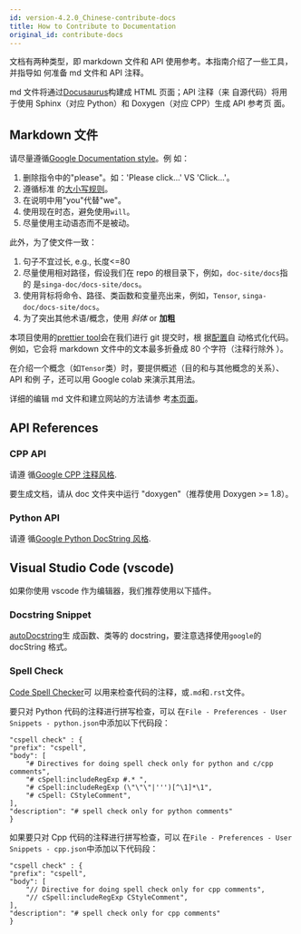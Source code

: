 ```yaml
---
id: version-4.2.0_Chinese-contribute-docs
title: How to Contribute to Documentation
original_id: contribute-docs
---
```


<!-- Licensed to the Apache Software Foundation (ASF) under one or more contributor license agreements.  See the NOTICE file distributed with this work for additional information regarding copyright ownership.  The ASF licenses this file to you under the Apache License, Version 2.0 (the "License"); you may not use this file except in compliance with the License.  You may obtain a copy of the License at http://www.apache.org/licenses/LICENSE-2.0 Unless required by applicable law or agreed to in writing, software distributed under the License is distributed on an "AS IS" BASIS, WITHOUT WARRANTIES OR CONDITIONS OF ANY KIND, either express or implied.  See the License for the specific language governing permissions and limitations under the License. -->

文档有两种类型，即 markdown 文件和 API 使用参考。本指南介绍了一些工具，并指导如
何准备 md 文件和 API 注释。

md 文件将通过[Docusaurus](https://docusaurus.io/)构建成 HTML 页面；API 注释（来
自源代码）将用于使用 Sphinx（对应 Python）和 Doxygen（对应 CPP）生成 API 参考页
面。

## Markdown 文件

请尽量遵循[Google Documentation style](https://developers.google.com/style)。例
如：

1. 删除指令中的"please"。如：'Please click...' VS 'Click...'。
2. 遵循标准
   的[大小写规则](https://owl.purdue.edu/owl/general_writing/mechanics/help_with_capitals.html)。
3. 在说明中用"you"代替"we"。
4. 使用现在时态，避免使用`will`。
5. 尽量使用主动语态而不是被动。

此外，为了使文件一致：

1. 句子不宜过长, e.g., 长度<=80
2. 尽量使用相对路径，假设我们在 repo 的根目录下，例如，`doc-site/docs`指的
   是`singa-doc/docs-site/docs`。
3. 使用背标将命令、路径、类函数和变量亮出来，例如，`Tensor`,
   `singa-doc/docs-site/docs`。
4. 为了突出其他术语/概念，使用 _斜体_ or **加粗**

本项目使用的[prettier tool](https://prettier.io/)会在我们进行 git 提交时，根
据[配置](https://github.com/apache/singa-doc/blob/master/docs-site/.prettierrc)自
动格式化代码。例如，它会将 markdown 文件中的文本最多折叠成 80 个字符（注释行除外
）。

在介绍一个概念（如`Tensor`类）时，要提供概述（目的和与其他概念的关系）、API 和例
子，还可以用 Google colab 来演示其用法。

详细的编辑 md 文件和建立网站的方法请参
考[本页面](https://github.com/apache/singa-doc/tree/master/docs-site)。

## API References

### CPP API

请遵
循[Google CPP 注释风格](https://google.github.io/styleguide/cppguide.html#Comments).

要生成文档，请从 doc 文件夹中运行 "doxygen"（推荐使用 Doxygen >= 1.8）。

### Python API

请遵
循[Google Python DocString 风格](http://google.github.io/styleguide/pyguide.html#38-comments-and-docstrings).

## Visual Studio Code (vscode)

如果你使用 vscode 作为编辑器，我们推荐使用以下插件。

### Docstring Snippet

[autoDocstring](https://marketplace.visualstudio.com/items?itemName=njpwerner.autodocstring)生
成函数、类等的 docstring，要注意选择使用`google`的 docString 格式。

### Spell Check

[Code Spell Checker](https://marketplace.visualstudio.com/items?itemName=streetsidesoftware.code-spell-checker)可
以用来检查代码的注释，或`.md`和`.rst`文件。

要只对 Python 代码的注释进行拼写检查，可以
在`File - Preferences - User Snippets - python.json`中添加以下代码段：

    "cspell check" : {
    "prefix": "cspell",
    "body": [
        "# Directives for doing spell check only for python and c/cpp comments",
        "# cSpell:includeRegExp #.* ",
        "# cSpell:includeRegExp (\"\"\"|''')[^\1]*\1",
        "# cSpell: CStyleComment",
    ],
    "description": "# spell check only for python comments"
    }

如果要只对 Cpp 代码的注释进行拼写检查，可以
在`File - Preferences - User Snippets - cpp.json`中添加以下代码段：

    "cspell check" : {
    "prefix": "cspell",
    "body": [
        "// Directive for doing spell check only for cpp comments",
        "// cSpell:includeRegExp CStyleComment",
    ],
    "description": "# spell check only for cpp comments"
    }
